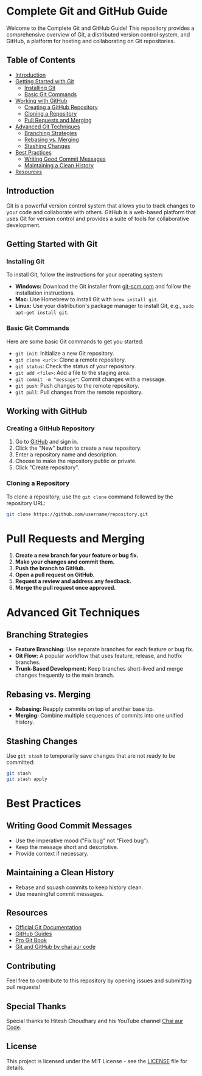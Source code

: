 # Complete Git and GitHub Guide

Welcome to the Complete Git and GitHub Guide! This repository provides a comprehensive overview of Git, a distributed version control system, and GitHub, a platform for hosting and collaborating on Git repositories.

## Table of Contents

- [Introduction](#introduction)
- [Getting Started with Git](#getting-started-with-git)
  - [Installing Git](#installing-git)
  - [Basic Git Commands](#basic-git-commands)
- [Working with GitHub](#working-with-github)
  - [Creating a GitHub Repository](#creating-a-github-repository)
  - [Cloning a Repository](#cloning-a-repository)
  - [Pull Requests and Merging](#pull-requests-and-merging)
- [Advanced Git Techniques](#advanced-git-techniques)
  - [Branching Strategies](#branching-strategies)
  - [Rebasing vs. Merging](#rebasing-vs-merging)
  - [Stashing Changes](#stashing-changes)
- [Best Practices](#best-practices)
  - [Writing Good Commit Messages](#writing-good-commit-messages)
  - [Maintaining a Clean History](#maintaining-a-clean-history)
- [Resources](#resources)

## Introduction

Git is a powerful version control system that allows you to track changes to your code and collaborate with others. GitHub is a web-based platform that uses Git for version control and provides a suite of tools for collaborative development.

## Getting Started with Git

### Installing Git

To install Git, follow the instructions for your operating system:

- **Windows:** Download the Git installer from [git-scm.com](https://git-scm.com/) and follow the installation instructions.
- **Mac:** Use Homebrew to install Git with `brew install git`.
- **Linux:** Use your distribution's package manager to install Git, e.g., `sudo apt-get install git`.

### Basic Git Commands

Here are some basic Git commands to get you started:

- `git init`: Initialize a new Git repository.
- `git clone <url>`: Clone a remote repository.
- `git status`: Check the status of your repository.
- `git add <file>`: Add a file to the staging area.
- `git commit -m "message"`: Commit changes with a message.
- `git push`: Push changes to the remote repository.
- `git pull`: Pull changes from the remote repository.

## Working with GitHub

### Creating a GitHub Repository

1. Go to [GitHub](https://github.com/) and sign in.
2. Click the "New" button to create a new repository.
3. Enter a repository name and description.
4. Choose to make the repository public or private.
5. Click "Create repository".

### Cloning a Repository

To clone a repository, use the `git clone` command followed by the repository URL:

```sh
git clone https://github.com/username/repository.git
```

# Pull Requests and Merging

1. **Create a new branch for your feature or bug fix.**
2. **Make your changes and commit them.**
3. **Push the branch to GitHub.**
4. **Open a pull request on GitHub.**
5. **Request a review and address any feedback.**
6. **Merge the pull request once approved.**

# Advanced Git Techniques

## Branching Strategies

- **Feature Branching:** Use separate branches for each feature or bug fix.
- **Git Flow:** A popular workflow that uses feature, release, and hotfix branches.
- **Trunk-Based Development:** Keep branches short-lived and merge changes frequently to the main branch.

## Rebasing vs. Merging

- **Rebasing:** Reapply commits on top of another base tip.
- **Merging:** Combine multiple sequences of commits into one unified history.

## Stashing Changes

Use `git stash` to temporarily save changes that are not ready to be committed:
```sh
git stash
git stash apply
```
# Best Practices

## Writing Good Commit Messages
- Use the imperative mood ("Fix bug" not "Fixed bug").
- Keep the message short and descriptive.
- Provide context if necessary.

## Maintaining a Clean History
- Rebase and squash commits to keep history clean.
- Use meaningful commit messages.

## Resources
- [Official Git Documentation](https://git-scm.com/doc)
- [GitHub Guides](https://guides.github.com/)
- [Pro Git Book](https://git-scm.com/book/en/v2)
- [Git and GitHub by chai aur code](https://docs.chaicode.com/)
## Contributing
Feel free to contribute to this repository by opening issues and submitting pull requests!

## Special Thanks
Special thanks to Hitesh Choudhary and his YouTube channel [Chai aur Code](https://www.youtube.com/@chaiaurcode). 

## License
This project is licensed under the MIT License - see the [LICENSE](LICENSE) file for details.

